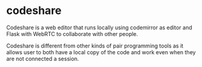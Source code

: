 # codeshare
Codeshare is a web editor that runs locally using codemirror as editor and Flask with WebRTC to collaborate with other people.

Codeshare is different from other kinds of pair programming tools as it allows user to both have a local copy of the code and work even when they are not connected a session.
